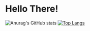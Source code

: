 # Hello There!
![Anurag's GitHub stats](https://github-readme-stats.vercel.app/api?username=BlacketGodAlt&show_icons=true&theme=transparent)
[![Top Langs](https://github-readme-stats.vercel.app/api/top-langs/?username=BlacketGodAlt)](https://github.com/anuraghazra/github-readme-stats)
